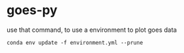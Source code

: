 # goes-py

use that command, to use a environment to plot goes data

```conda env update -f environment.yml --prune```


